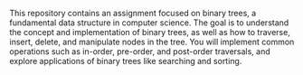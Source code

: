 This repository contains an assignment focused on binary trees, a fundamental data structure in computer science. The goal is to understand the concept and implementation of binary trees, as well as how to traverse, insert, delete, and manipulate nodes in the tree. You will implement common operations such as in-order, pre-order, and post-order traversals, and explore applications of binary trees like searching and sorting.
